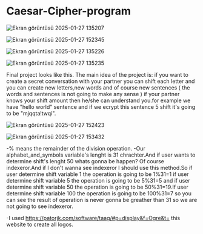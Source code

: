 # Caesar-Cipher-program


![Ekran görüntüsü 2025-01-27 135207](https://github.com/user-attachments/assets/72ea5b2d-9228-4d2b-adfa-b2ed3f1520fa)


![Ekran görüntüsü 2025-01-27 152345](https://github.com/user-attachments/assets/055a3d75-efaf-443b-b06f-6fccc7c876f4)


![Ekran görüntüsü 2025-01-27 135226](https://github.com/user-attachments/assets/57e07335-b698-4889-b841-b7b5a0297bed)


![Ekran görüntüsü 2025-01-27 135235](https://github.com/user-attachments/assets/dcc9f5d4-4588-4021-b638-004e672ea805)


Final project looks like this.
The main idea of the project is: if you want to create a secret conversation with your partner you can shift each letter and you can create new letters,new words and of course new sentences ( the words and sentences is not going to make any sense )  if your partner knows your shift amount then he/she can understand you.for example we have "hello world" sentence and if we ecrypt this sentence 5 shift it's going to be "mjqqta!twqi".




![Ekran görüntüsü 2025-01-27 152423](https://github.com/user-attachments/assets/d805af74-0ba1-4829-95ef-85803fb6ee6f)

![Ekran görüntüsü 2025-01-27 153432](https://github.com/user-attachments/assets/8e614730-f3df-4834-a4a4-3037974f0fde)


-% means the remainder of the division operation.
-Our alphabet_and_symbols variable's lenght is 31 chrachter.And if user wants to determine shift's lenght 50 whats gonna be happen? Of course indexeror.And if I don't wanna see indexeror I should use this method.So if user determine shift variable 1 the operation is going to be 1%31=1 if user determine shift variable 5 the operation is going to be 5%31=5 and if user determine shift variable 50 the operation is going to be 50%31=19.If user determine shift variable 100 the operation is going to be 100%31=7 so you can see the result of operation is never gonna be greather than 31 so we are not going to see indexeror. 



-I used https://patorjk.com/software/taag/#p=display&f=Ogre&t= this website to create all logos.






















